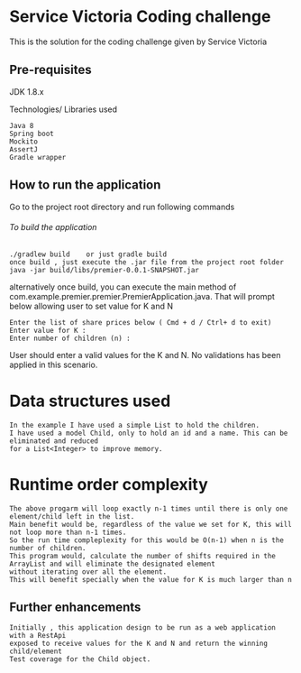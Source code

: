 # Service Victoria Coding challenge
This is the solution for the coding challenge given by Service Victoria 

## Pre-requisites

JDK 1.8.x 

Technologies/ Libraries used

    Java 8
    Spring boot
    Mockito
    AssertJ
    Gradle wrapper 
    
## How to run the application 

Go to the project root directory and run following commands
###### To build the application
    ./gradlew build    or just gradle build
    once build , just execute the .jar file from the project root folder
    java -jar build/libs/premier-0.0.1-SNAPSHOT.jar
    
alternatively once build, you can execute the main method of 
    com.example.premier.premier.PremierApplication.java. 
That will prompt below allowing user to set value for K and N 

    Enter the list of share prices below ( Cmd + d / Ctrl+ d to exit)
    Enter value for K :
    Enter number of children (n) :


User should enter a valid values for the K and N. No validations has been applied in this scenario.
# Data structures used 
    In the example I have used a simple List to hold the children. 
    I have used a model Child, only to hold an id and a name. This can be eliminated and reduced 
    for a List<Integer> to improve memory. 

# Runtime order complexity 
    The above progarm will loop exactly n-1 times until there is only one element/child left in the list. 
    Main benefit would be, regardless of the value we set for K, this will not loop more than n-1 times.
    So the run time compleplexity for this would be O(n-1) when n is the number of children.
    This program would, calculate the number of shifts required in the ArrayList and will eliminate the designated element 
    without iterating over all the element.
    This will benefit specially when the value for K is much larger than n 


## Further enhancements 
    Initially , this application design to be run as a web application with a RestApi 
    exposed to receive values for the K and N and return the winning child/element
    Test coverage for the Child object.

 
 